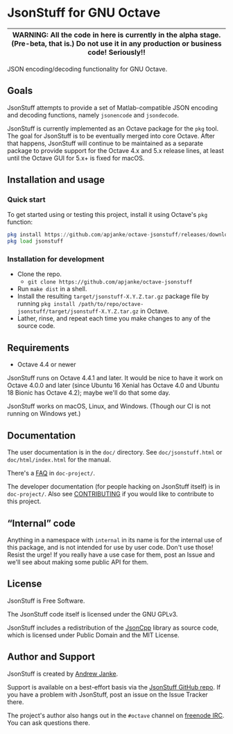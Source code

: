 # JsonStuff for GNU Octave

| WARNING: All the code in here is currently in the alpha stage. (Pre-beta, that is.) Do not use it in any production or business code! Seriously!! |
| ---- |

JSON encoding/decoding functionality for GNU Octave.

## Goals

JsonStuff attempts to provide a set of Matlab-compatible JSON encoding and decoding functions, namely `jsonencode` and `jsondecode`.

JsonStuff is currently implemented as an Octave package for the `pkg` tool. The goal for JsonStuff is to be eventually merged into core Octave. After that happens, JsonStuff will continue to be maintained as a separate package to provide support for the Octave 4.x and 5.x release lines, at least until the Octave GUI for 5.x+ is fixed for macOS.

## Installation and usage

### Quick start

To get started using or testing this project, install it using Octave's `pkg` function:

```octave
pkg install https://github.com/apjanke/octave-jsonstuff/releases/download/v0.3.2/jsonstuff-0.3.2.tar.gz
pkg load jsonstuff
```

### Installation for development

* Clone the repo.
  * `git clone https://github.com/apjanke/octave-jsonstuff`
* Run `make dist` in a shell.
* Install the resulting `target/jsonstuff-X.Y.Z.tar.gz` package file by running `pkg install /path/to/repo/octave-jsonstuff/target/jsonstuff-X.Y.Z.tar.gz` in Octave.
* Lather, rinse, and repeat each time you make changes to any of the source code.

## Requirements

* Octave 4.4 or newer

JsonStuff runs on Octave 4.4.1 and later. It would be nice to have it work on Octave 4.0.0
and later (since Ubuntu 16 Xenial has Octave 4.0 and Ubuntu 18 Bionic has Octave 4.2); maybe we'll do that some day.

JsonStuff works on macOS, Linux, and Windows. (Though our CI is not running on Windows yet.)

## Documentation

The user documentation is in the `doc/` directory. See `doc/jsonstuff.html` or `doc/html/index.html` for
the manual.

There's a [FAQ](doc-project/FAQ.md) in `doc-project/`.

The developer documentation (for people hacking on JsonStuff itself) is in `doc-project/`. Also see
[CONTRIBUTING](CONTRIBUTING.md) if you would like to contribute to this project.

## “Internal” code

Anything in a namespace with `internal` in its name is for the internal use of this package, and is not intended for use by user code. Don't use those! Resist the urge! If you really have a use case for them, post an Issue and we'll see about making some public API for them.

## License

JsonStuff is Free Software.

The JsonStuff code itself is licensed under the GNU GPLv3.

JsonStuff includes a redistribution of the [JsonCpp](https://github.com/open-source-parsers/jsoncpp) library as source code, which is licensed under Public Domain and the MIT License.

## Author and Support

JsonStuff is created by [Andrew Janke](https://apjanke.net).

Support is available on a best-effort basis via the [JsonStuff GitHub repo](https://github.com/apjanke/octave-jsonstuff). If you have a problem with JsonStuff, post an issue on the Issue Tracker there.

The project's author also hangs out in the `#octave` channel on [freenode IRC](https://freenode.net/). You can ask questions there.
